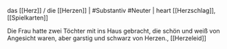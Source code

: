 das [[Herz]] / die [[Herzen]] | #Substantiv #Neuter | heart
[[Herzschlag]], [[Spielkarten]]


Die Frau hatte zwei Töchter mit ins Haus gebracht, die schön und weiß von Angesicht waren, aber garstig und schwarz von Herzen., [[Herzeleid]]